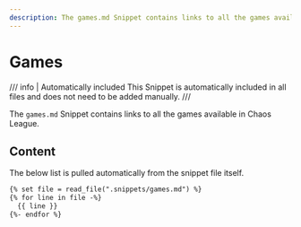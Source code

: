 ```yaml
---
description: The games.md Snippet contains links to all the games available in Chaos League.
---
```


# Games

/// info | Automatically included
This Snippet is automatically included in all files and does not need to be added manually.
///

The `games.md` Snippet contains links to all the games available in Chaos League.

## Content

The below list is pulled automatically from the snippet file itself.

```markdown
{% set file = read_file(".snippets/games.md") %}
{% for line in file -%}
  {{ line }}
{%- endfor %}
```